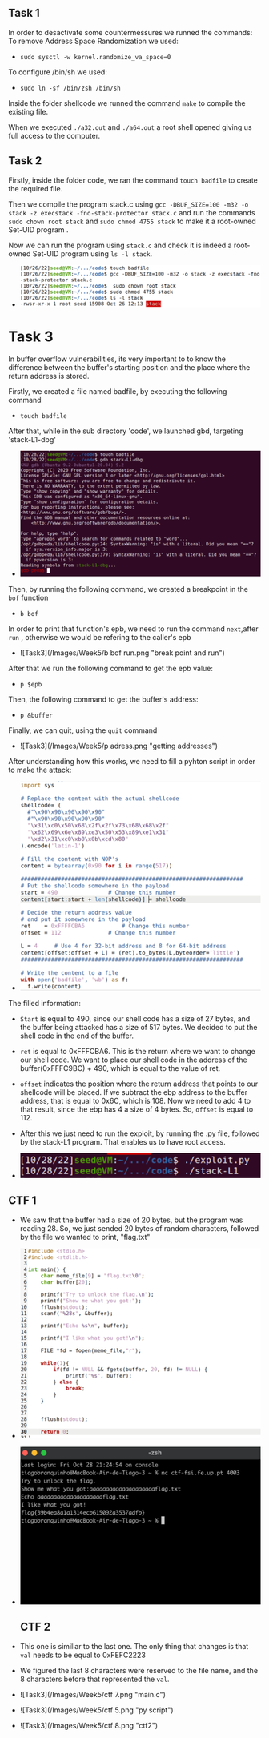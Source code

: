 ## Task 1
In order to desactivate some countermessures we runned the commands:
To remove Address Space Randomization we used:
- `sudo sysctl -w kernel.randomize_va_space=0`

To configure /bin/sh we used:
- `sudo ln -sf /bin/zsh /bin/sh`

Inside the folder shellcode we runned the command `make` to compile the existing file.

When we executed `./a32.out` and `./a64.out` a root shell opened giving us full access to the computer.

## Task 2

Firstly, inside the folder code, we ran the command `touch badfile` to create the required file.

Then we compile the program stack.c using `gcc -DBUF_SIZE=100 -m32 -o stack -z execstack -fno-stack-protector stack.c` and run the commands `sudo chown root stack` and `sudo chmod 4755 stack` to make it a root-owned Set-UID program .

Now we can run the program using `stack.c` and check it is indeed a root-owned Set-UID program using `ls -l stack`.

- ![Task2](/Images/Week5/Task2.PNG "Task2")

# Task 3

In buffer overflow vulnerabilities, its very important to to know the difference between the buffer's starting position and the place where the return address is stored.

Firstly, we created a file named badfile, by executing the following command
- `touch badfile`

After that, while in the sub directory 'code', we launched gbd, targeting 'stack-L1-dbg'

- ![Task3](/Images/Week5/first.png "first step")

Then, by running the following command, we created a breakpoint in the `bof` function
- `b bof`


In order to print that function's epb, we need to run the command `next`,after `run` , otherwise we would be refering to the caller's epb

- ![Task3](/Images/Week5/b bof run.png "break point and run")


After that we run the following command to get the epb value:
- `p $epb`

Then, the following command to get the buffer's address:
- `p &buffer`

Finally, we can quit, using the `quit` command

- ![Task3](/Images/Week5/p adress.png "getting addresses")

After understanding how this works, we need to fill a pyhton script in order to make the attack:

- ![Task3](/Images/Week5/py.png "python file")


The filled information:
 - `Start` is equal to 490, since our shell code has a size of 27 bytes, and the buffer being attacked has a size of 517 bytes. We decided to put the shell code in the end of the buffer.

 - `ret` is equal to 0xFFFCBA6. This is the return where we want to change our shell code. We want to place our shell code in the address of the buffer(0xFFFC9BC) + 490, which is equal to the value of ret.

 - `offset` indicates the position where the return address that points to our shellcode will be placed. If we subtract the ebp address to the buffer address, that is equal to 0x6C, which is 108. Now we need to add 4 to that result, since the ebp has 4 a size of 4 bytes. So, `offset` is equal to 112.


 - After this we just need to run the exploit, by running the .py file, followed by the stack-L1 program. That enables us to have root access.


- ![Task3](/Images/Week5/final.png "run the exploit")



 ## CTF 1

 - We saw that the buffer had a size of 20 bytes, but the program was reading 28. So, we just sended 20 bytes of random characters, followed by the file we wanted to print, "flag.txt"

- ![Task3](/Images/Week5/ctf.png "main.c")


- ![Task3](/Images/Week5/bb.png "ctf1")





  ## CTF 2

 - This one is simillar to the last one. The only thing that changes is that `val` needs to be equal to 0xFEFC2223
 - We figured the last 8 characters were reserved to the file name, and the 8 characters before that represented the `val`.


- ![Task3](/Images/Week5/ctf 7.png "main.c")

- ![Task3](/Images/Week5/ctf 5.png "py script")

- ![Task3](/Images/Week5/ctf 8.png "ctf2")







